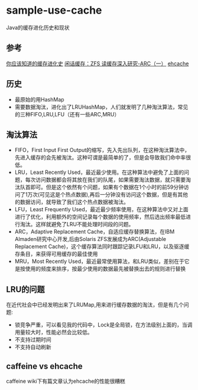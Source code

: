 # sample-use-cache
Java的缓存进化历史和现状

## 参考
[你应该知道的缓存进化史](https://mp.weixin.qq.com/s/wnPrE4MglmCFxyAwtTh_5A)
[闲话缓存：ZFS 读缓存深入研究-ARC（一）](http://blog.chinaunix.net/uid-28466562-id-3837685.html)
[ehcache](https://github.com/ben-manes/caffeine/wiki/Ehcache)

## 历史
* 最原始的用HashMap
* 需要数据淘汰，进化出了LRUHashMap，人们就发明了几种淘汰算法，常见的三种FIFO,LRU,LFU（还有一些ARC,MRU）

## 淘汰算法
* FIFO，First Input First Output的缩写，先入先出队列，在这种淘汰算法中，先进入缓存的会先被淘汰。这种可谓是最简单的了，但是会导致我们命中率很低。
* LRU，Least Recently Used，最近最少使用。在这种算法中避免了上面的问题，每次访问数据都会将其放在我们的队尾，如果需要淘汰数据，就只需要淘汰队首即可。但是这个依然有个问题，如果有个数据在1个小时的前59分钟访问了1万次(可见这是个热点数据),再后一分钟没有访问这个数据，但是有其他的数据访问，就导致了我们这个热点数据被淘汰。
* LFU，Least Frequently Used，最近最少频率使用，在这种算法中又对上面进行了优化，利用额外的空间记录每个数据的使用频率，然后选出频率最低进行淘汰。这样就避免了LRU不能处理时间段的问题。
* ARC，Adaptive Replacement Cache，自适应缓存替换算法，在IBM Almaden研究中心开发,后由Solaris ZFS发展成为ARC(Adjustable Replacement Cache)，这个缓存算法同时跟踪记录LFU和LRU，以及驱逐缓存条目，来获得可用缓存的最佳使用
* MRU，Most Recently Used，最近最常使用算法，和LRU类似，差别在于它是按使用的频度来排序，按最少使用的数据最先被替换出去的规则进行替换


## LRU的问题
在近代社会中已经发明出来了LRUMap,用来进行缓存数据的淘汰，但是有几个问题:
* 锁竞争严重，可以看见我的代码中，Lock是全局锁，在方法级别上面的，当调用量较大时，性能必然会比较低。
* 不支持过期时间
* 不支持自动刷新

## caffeine vs ehcache
caffeine wiki下有篇文章认为ehcache的性能很糟糕